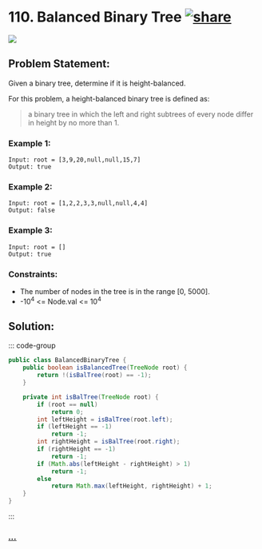 # 110. Balanced Binary Tree [![share]](https://leetcode.com/problems/balanced-binary-tree/)

![][easy]

## Problem Statement:

Given a binary tree, determine if it is height-balanced.

For this problem, a height-balanced binary tree is defined as:

> a binary tree in which the left and right subtrees of every node differ in height by no more than 1.

### Example 1:

```
Input: root = [3,9,20,null,null,15,7]
Output: true
```

### Example 2:

```
Input: root = [1,2,2,3,3,null,null,4,4]
Output: false
```

### Example 3:

```
Input: root = []
Output: true
```

### Constraints:

- The number of nodes in the tree is in the range [0, 5000].
- -10<sup>4</sup> <= Node.val <= 10<sup>4</sup>

## Solution:

::: code-group

```java
public class BalancedBinaryTree {
    public boolean isBalancedTree(TreeNode root) {
        return !(isBalTree(root) == -1);
    }

    private int isBalTree(TreeNode root) {
        if (root == null)
            return 0;
        int leftHeight = isBalTree(root.left);
        if (leftHeight == -1)
            return -1;
        int rightHeight = isBalTree(root.right);
        if (rightHeight == -1)
            return -1;
        if (Math.abs(leftHeight - rightHeight) > 1)
            return -1;
        else
            return Math.max(leftHeight, rightHeight) + 1;
    }
}
```

:::

### [_..._](#)

```

```

<!----------------------------------{ link }--------------------------------->

[share]: https://img.icons8.com/external-anggara-blue-anggara-putra/20/000000/external-share-user-interface-basic-anggara-blue-anggara-putra-2.png
[easy]: https://img.shields.io/badge/Difficulty-Easy-green.svg
